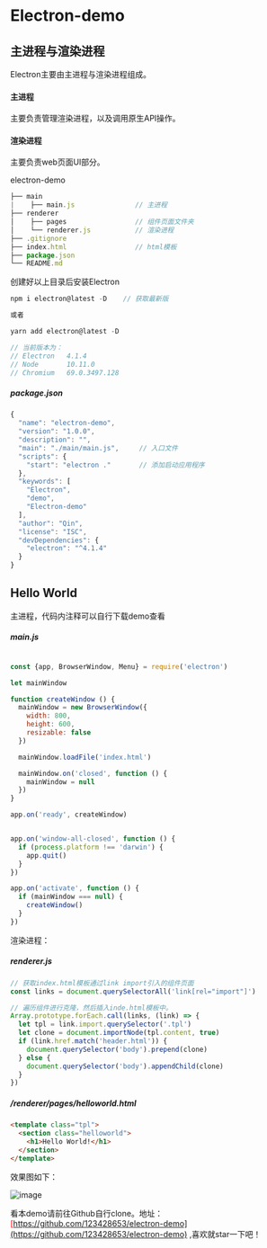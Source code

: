 # Electron-demo

## 主进程与渲染进程

Electron主要由主进程与渲染进程组成。

#### 主进程

主要负责管理渲染进程，以及调用原生API操作。

#### 渲染进程

主要负责web页面UI部分。


electron-demo

```js
├── main                       
|    ├── main.js               // 主进程
├── renderer                   
│    ├── pages                 // 组件页面文件夹   
│    └── renderer.js           // 渲染进程
├── .gitignore                 
├── index.html                 // html模板
├── package.json               
└── README.md                  
```

创建好以上目录后安装Electron

```js
npm i electron@latest -D    // 获取最新版    

或者

yarn add electron@latest -D

// 当前版本为：
// Electron   4.1.4
// Node       10.11.0
// Chromium   69.0.3497.128
```
##### package.json  

```js
{
  "name": "electron-demo",
  "version": "1.0.0",
  "description": "",
  "main": "./main/main.js",     // 入口文件
  "scripts": {
    "start": "electron ."       // 添加启动应用程序
  },
  "keywords": [
    "Electron",
    "demo",
    "Electron-demo"
  ],
  "author": "Qin",
  "license": "ISC",
  "devDependencies": {
    "electron": "^4.1.4"
  }
}

```

## Hello World

主进程，代码内注释可以自行下载demo查看

##### main.js


```js

const {app, BrowserWindow, Menu} = require('electron')

let mainWindow

function createWindow () {
  mainWindow = new BrowserWindow({
    width: 800,
    height: 600,
    resizable: false
  })

  mainWindow.loadFile('index.html')

  mainWindow.on('closed', function () {
    mainWindow = null
  })
}

app.on('ready', createWindow)


app.on('window-all-closed', function () {
  if (process.platform !== 'darwin') {
    app.quit()
  }
})

app.on('activate', function () {
  if (mainWindow === null) {
    createWindow()
  }
})
```


渲染进程：
##### renderer.js
```js
// 获取index.html模板通过link import引入的组件页面
const links = document.querySelectorAll('link[rel="import"]')

// 遍历组件进行克隆，然后插入inde.html模板中。
Array.prototype.forEach.call(links, (link) => {
  let tpl = link.import.querySelector('.tpl')
  let clone = document.importNode(tpl.content, true)
  if (link.href.match('header.html')) {
    document.querySelector('body').prepend(clone)
  } else {
    document.querySelector('body').appendChild(clone)
  }
})
```

##### /renderer/pages/helloworld.html
```html
<template class="tpl">
  <section class="helloworld">
    <h1>Hello World!</h1>
  </section>
</template>
```

效果图如下：

![image](https://note.youdao.com/yws/res/7136/WEBRESOURCE7c3b5cca22900d244383d225c7781712)




看本demo请前往Github自行clone。地址：<span style="color:red">[https://github.com/123428653/electron-demo](https://github.com/123428653/electron-demo) </span>,喜欢就star一下吧！
